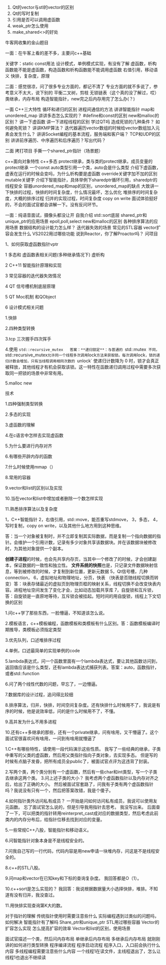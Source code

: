 1. Qt的vector与stl的vector的区别
2. Qt的写时复制
3. 引用是否可以调用虚函数
4. weak_ptr怎么使用
5. make_shared<>的好处





牛客网收集的金山题目

一面：在牛客上看的差不多，主要问c++基础

关键字：static const用法
设计模式，单例模式实现，有没有了解
虚函数，析构函数能不能是虚函数，构造函数和析构函数能不能调用虚函数
右值引用，移动语义
快排，复杂度，原理

二面：感觉很凉，问了很多专业方面的，都记不清了
专业方面的就不多说了，参考意义不太大，说下别的
平衡二叉树，剪枝
无锁链表（这个真的没了解过，哎）
类继承，内存布局
构造智能指针，new完之后内存用完了怎么办(？)

一面
C++三大特性
循环和递归的区别
进程间通信的方法
讲讲智能指针
map和unordered_map
讲讲多态怎么实现的？
\#define和const的区别
new和malloc的区别？ 
 讲一下虚函数
讲一下进程线程的区别
学过QT吗
造成死锁的几种条件？
如何避免死锁？
讲讲KMP算法？
迭代器遍历vector数组的时候给vector数组加入元素会发生什么？
讲讲Socket编程的基本流程，服务端和客户端？
TCP和UDP的区别
讲讲前序遍历、中序遍历和后序遍历？写出代码？

二面
拷打项目
手撕一个shared_ptr指针（场景题）



c++面向对象特性
c++多态
protect继承，类与类的protect继承，成员变量的protect继承
一个const auto类型引用一个类，auto会是什么类型
介绍下虚函数，虚表在运行的时候会变吗，为什么析构要是虚函数
override关键字加不加的区别
mutable关键字
介绍下智能指针，具体举例下sharedptr循环引用，sharedptr的线程安全
容器unordered_map和map的区别，unordered_map的缺点
大致讲一下快排的过程，快排的时间复杂度，什么情况最坏，怎么优化
堆排序的时间复杂度，大概的排序过程
归并的实现过程，时间复杂度
copy on write
面试体验挺好的，不会的面试官都会讲解一下。没有反问环节。

一面：纯语音面试，摄像头都没让开
自我介绍
std::sort底层
shared_ptr和unique_ptr的应用场景
epoll,poll,select
new和malloc的区别
各种排序算法的应用场景
数据结构的设计能力怎么样？
迭代器失效的场景
常见的STL容器
vector扩容会发生什么
VS2022用过哪些功能
说到Reactor，你了解Proactor吗？
问项目

1、如何获取虚函数指针vptr

1 多态和 虚函数表相关问题(多种继承情况下) 虚析构

2 C++11 智能指针原理和实现

3 常见容器的迭代器失效情况

4 QT 信号槽机制底层原理

5 QT Moc机制 和QObject

6 设计模式相关问题

1.快排

2.四种类型转换

3.tcp 三次握手四次挥手

4.使用 `std::recursive_mutex   答案：**递归锁定**：与普通的 `std::mutex` 不同，`std::recursive_mutex` 允许同一个线程多次调用 `lock` 方法来获取锁。每次调用 `lock`，锁的递归计数会增加，只有当线程调用相同次数的 `unlock` 使递归计数降为 0 时，锁才会真正被释放，其他线程才有机会获取该锁。这一特性在函数递归调用过程中需要多次获取同一把锁的场景中非常有用。

5.malloc new

技术

1.四种强制类型转换

2.多态的实现

3.虚函数的理解

4.在c语言中怎样去实现虚函数

5.为什么要进行内存对齐

6.有哪些开辟内存的函数

7.什么时候使用mmap（）

8.常用的容器

9.vector和list的区别以及实现

10.当在vector和list中增加或者删除一个数怎样实现

11.熟悉排序算法以及复杂度

1，C++智能指针
2，右值引用，std::move，能否重写stdmove，
3，多态，
4，写时复制，copy on write，以及其他什么地方用到这种思维。

​	答：当一个对象被复制时，并不立即复制其实际数据，而是复制一个指向数据的指针。会维护一个引用计数，记录有多少对象共享该数据块。并在该数据块被修改时，为其他对象提供一个副本。

​	**创建子进程**的时候，也会先共享内存页，当其中一个修改了的时候，才会创建副本，保证数据的一致性和独立性。   **文件系统的快照**也是，只记录文件数据映射信息，等到被修改的时候，才复制到新位置，更新元数据
5，Qt信号槽，几种connection，
6，虚拟地址和物理地址，分页，快表
（快表是否随线程切换而转变）答：块表存储最近的虚拟页到物理页框的映射关系，线程切换不会改变快表内容。进程地址空间发生了变化才会，比如动态加载共享库
7，自旋锁和互斥锁，答：自旋锁是一直原地等待，互斥锁会被挂起。短时间的用自旋锁，线程上下文切换的区别



1.问c++学了那些东西，一脸懵逼，不知道该怎么说。

2.模板语言，c++模板编程，函数模板和类模板有什么区别。答：函数模板编译时期推导，类模板必须指定类型

3.优先队列，口述堆排序过程

4.单例，口述最简单的实现单例的code

5.lambda表达式，问一个函数里面有一个lambda表达式，要让其他函数访问到，返回值应该是什么类型，还有lambda表达式捕获列表。答案：auto，函数指针，或者std::function

6.问了两个线性代数的问题，早忘了，一边懵逼。

7.数据库的设计过程，追问得比较细

8.排序算法，归并，快排，时间空间复杂度。还有快排什么时候用不了，我说是有序的时候，他是说效率低，问的是什么时候用不了，不懂。

9.高并发为什么不用多进程

10.还有c++多继承的那些，还有一个private继承，问有啥用，又干懵逼了。这个面试官很喜欢问有啥用，一问到有啥用就懵逼了



1.C++有哪些特性，请使用一段代码演示这些性质。
我写了一些经典的继承，子类中重写的父类的虚函数，然后用父类指针指向子类对象，去实现多态。
但是写的时候有点脑子发昏，把所有成员全public了，被面试官点评为这违背了封装。

2.写两个类，两个类分别有一个虚函数，然后有一些char和int类型，写一个子类去继承这两个类。
3.问上述子类的大小？
我考虑两个虚函数指针以及内存对齐之后，给出了正确的大小。
然后被面试官套路了，问我有子类有两个虚函数指针吗？我说没有只有一个，然后把答案改错，我是个傻子。

4.如何指针类外访问私有成员？
一开始是问如何访问私有成员，我说可以使用友元函数。
忘了面试官怎么说的，但是引导我用指针去思考。
我没写出来。
后面查了一下，可以把类的指针转用reinterpret_cast成对应的数据类型，然后考虑此前类内的内存分布后，给指针位移去找到对应的变量。

5.一些常规C++八股，智能指针和移动语义。

6.问智能指针对象本身是不是线程安全的。

7.问我自己写的一行代码，代码内容是用new申请一块堆内存，问这是不是线程安全的。

8.c++的STL八股。

9.问map和vector在已知key和下标的查询复杂度。
我回答都是O（1）。

10.c++sort是怎么实现的？
我回答：我说根据数据量大小选择快排，堆排。不知道有没有归并，我没查过。

11.用快排实现查询第K大的数。

对于指针的理解
传统指针使用时需要注意些什么
实际编程遇到过类似的问题吗，如何解决
智能指针有了解吗
Share_ptr和unique_ptr
STL用过哪些容器
Vector的扩容怎么实现
怎么提高扩容的效率
Vector和list的区别，使用场景

面试官描述一个类，然后问内存布局
单继承后内存布局
多继承后内存布局
就刚刚讲的如何进行类型转换
程序编译流程
程序启动流程
程序入口，入口前会执行什么内容
多线程编程需要注意些什么内容
一个线程1在读文件，主线程退出了，怎么让线程1也退出不继续读